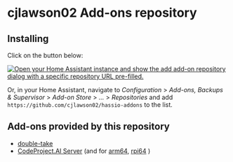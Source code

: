 # cjlawson02 Add-ons repository

## Installing

Click on the button below:

[![Open your Home Assistant instance and show the add add-on repository dialog with a specific repository URL pre-filled.](https://my.home-assistant.io/badges/supervisor_add_addon_repository.svg)](https://my.home-assistant.io/redirect/supervisor_add_addon_repository/?repository_url=https%3A%2F%2Fgithub.com%2Fskrashevich%2Fhassio-addons)

Or, in your Home Assistant, navigate to _Configuration_ > _Add-ons, Backups & Supervisor_ > _Add-on Store_ > _..._ > _Repositories_ and add `https://github.com/cjlawson02/hassio-addons` to the list.

## Add-ons provided by this repository

- [double-take](double-take/README.md)
- [CodeProject.AI Server](ai.server/README.md) (and for [arm64](ai.server.arm64/README.md), [rpi64](ai.server.rpi64/README.md) )
